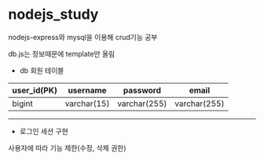 # nodejs_study

nodejs-express와 mysql을 이용해 crud기능 공부

db.js는 정보때문에 template만 올림


* db 회원 테이블

| user_id(PK) | username | password | email |
| --- | --- | --- | --- |
| bigint | varchar(15) | varchar(255) | varchar(255) |

-----
* 로그인 세션 구현

사용자에 따라 기능 제한(수정, 삭제 권한)
